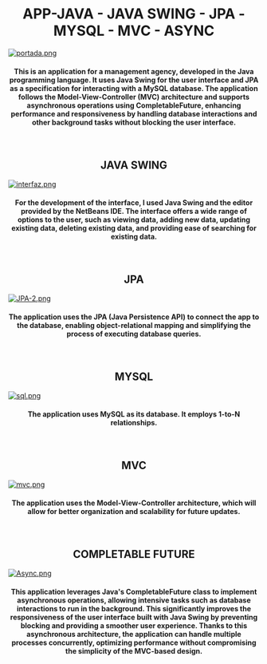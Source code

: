 # <div align="center"> APP-JAVA - JAVA SWING - JPA - MYSQL - MVC - ASYNC</div>

[![portada.png](https://i.postimg.cc/vB9PG24G/portada.png)](https://postimg.cc/mzL3ww3n)

<h4 align="center">This is an application for a management agency, developed in the Java programming language. It uses Java Swing for the user interface and JPA as a specification for interacting with a MySQL database. The application follows the Model-View-Controller (MVC) architecture and supports asynchronous operations using CompletableFuture, enhancing performance and responsiveness by handling database interactions and other background tasks without blocking the user interface.</h4>

<br>

## <div align="center">JAVA SWING</div>

[![interfaz.png](https://i.postimg.cc/R0TYtDMG/interfaz.png)](https://postimg.cc/TypQMQ5W)

<h4 align="center">For the development of the interface, I used Java Swing and the editor provided by the NetBeans IDE. The interface offers a wide range of options to the user, such as viewing data, adding new data, updating existing data, deleting existing data, and providing ease of searching for existing data.</h4>

<br>

## <div align="center">JPA</div>

[![JPA-2.png](https://i.postimg.cc/mZQGZ89X/JPA-2.png)](https://postimg.cc/G9hfqPqG)

<h4 align="center">The application uses the JPA (Java Persistence API) to connect the app to the database, enabling object-relational mapping and simplifying the process of executing database queries.</h4>

<br>

## <div align="center">MYSQL</div>

[![sql.png](https://i.postimg.cc/vTTLNGyX/sql.png)](https://postimg.cc/rR6rdXKt)

<h4 align="center">The application uses MySQL as its database. It employs 1-to-N relationships.</h4>

<br>

## <div align="center">MVC</div>

[![mvc.png](https://i.postimg.cc/rmTCcVxw/mvc.png)](https://postimg.cc/FfPJVQTM)

<h4 align="center">The application uses the Model-View-Controller architecture, which will allow for better organization and scalability for future updates.</h4>

<br>

## <div align="center">COMPLETABLE FUTURE</div>

[![Async.png](https://i.postimg.cc/Pxck1KYn/Async.png)](https://postimg.cc/9RGShdLL)

<h4 align="center">This application leverages Java's CompletableFuture class to implement asynchronous operations, allowing intensive tasks such as database interactions to run in the background. This significantly improves the responsiveness of the user interface built with Java Swing by preventing blocking and providing a smoother user experience. Thanks to this asynchronous architecture, the application can handle multiple processes concurrently, optimizing performance without compromising the simplicity of the MVC-based design.</h4>
